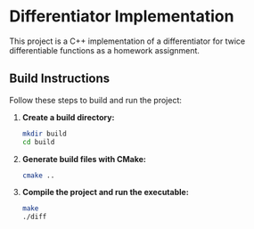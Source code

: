 # Differentiator Implementation

This project is a C++ implementation of a differentiator for twice differentiable functions as a homework assignment.

## Build Instructions

Follow these steps to build and run the project:

1. **Create a build directory:**

   ```bash
   mkdir build
   cd build
   ```
2. **Generate build files with CMake:**
    ```bash
    cmake ..
    ```
3. **Compile the project and run the executable:**
    ```bash
    make
    ./diff
    ```

